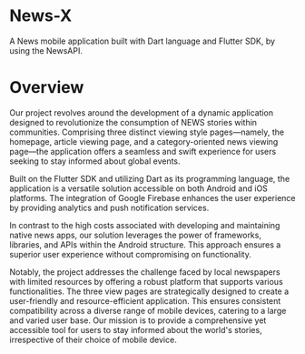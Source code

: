 # News-X
A News mobile application built with Dart language and Flutter SDK, by using the NewsAPI.

# Overview
Our project revolves around the development of a dynamic application designed to revolutionize the consumption of NEWS stories within communities. Comprising three distinct viewing style pages—namely, the homepage, article viewing page, and a category-oriented news viewing page—the application offers a seamless and swift experience for users seeking to stay informed about global events.

Built on the Flutter SDK and utilizing Dart as its programming language, the application is a versatile solution accessible on both Android and iOS platforms. The integration of Google Firebase enhances the user experience by providing analytics and push notification services.

In contrast to the high costs associated with developing and maintaining native news apps, our solution leverages the power of frameworks, libraries, and APIs within the Android structure. This approach ensures a superior user experience without compromising on functionality.

Notably, the project addresses the challenge faced by local newspapers with limited resources by offering a robust platform that supports various functionalities. The three view pages are strategically designed to create a user-friendly and resource-efficient application. This ensures consistent compatibility across a diverse range of mobile devices, catering to a large and varied user base. Our mission is to provide a comprehensive yet accessible tool for users to stay informed about the world's stories, irrespective of their choice of mobile device.

